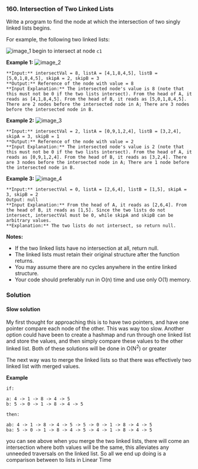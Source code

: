 ### 160. Intersection of Two Linked Lists

Write a program to find the node at which the intersection of two singly linked lists begins.

For example, the following two linked lists:

![image_1](https://assets.leetcode.com/uploads/2018/12/13/160_statement.png)
begin to intersect at node `c1`

**Example 1:**
![image_2](https://assets.leetcode.com/uploads/2018/12/13/160_example_1.png)
```
**Input:** intersectVal = 8, listA = [4,1,8,4,5], listB = [5,0,1,8,4,5], skipA = 2, skipB = 3
**Output:** Reference of the node with value = 8
**Input Explanation:** The intersected node's value is 8 (note that this must not be 0 if the two lists intersect). From the head of A, it reads as [4,1,8,4,5]. From the head of B, it reads as [5,0,1,8,4,5]. There are 2 nodes before the intersected node in A; There are 3 nodes before the intersected node in B.
```

**Example 2:**
![image_3](https://assets.leetcode.com/uploads/2018/12/13/160_example_2.png)
```
**Input:** intersectVal = 2, listA = [0,9,1,2,4], listB = [3,2,4], skipA = 3, skipB = 1
**Output:** Reference of the node with value = 2
**Input Explanation:** The intersected node's value is 2 (note that this must not be 0 if the two lists intersect). From the head of A, it reads as [0,9,1,2,4]. From the head of B, it reads as [3,2,4]. There are 3 nodes before the intersected node in A; There are 1 node before the intersected node in B.
```

**Example 3:**
![image_4](https://assets.leetcode.com/uploads/2018/12/13/160_example_3.png)
```
**Input:** intersectVal = 0, listA = [2,6,4], listB = [1,5], skipA = 3, skipB = 2
Output: null
**Input Explanation:** From the head of A, it reads as [2,6,4]. From the head of B, it reads as [1,5]. Since the two lists do not intersect, intersectVal must be 0, while skipA and skipB can be arbitrary values.
**Explanation:** The two lists do not intersect, so return null.
```

**Notes:**

* If the two linked lists have no intersection at all, return null.
* The linked lists must retain their original structure after the function returns.
* You may assume there are no cycles anywhere in the entire linked structure.
* Your code should preferably run in O(n) time and use only O(1) memory.


### Solution

#### Slow solution
My first thought for approaching this is to have two pointers, and have one pointer compare each node of the other. This was way too slow. Another option could have been to create a hashmap and run through one linked list and store the values, and then simply compare these values to the other linked list. Both of these solutions will be done in O(N<sup>2</sup>) or greater

The next way was to merge the linked lists so that there was effectively two linked list with merged values. 

**Example**
```
if:

a: 4 -> 1 -> 8 -> 4 -> 5
b: 5 -> 0 -> 1 -> 8 -> 4 -> 5

then:

ab: 4 -> 1 -> 8 -> 4 -> 5 -> 5 -> 0 -> 1 -> 8 -> 4 -> 5
ba: 5 -> 0 -> 1 -> 8 -> 4 -> 5 -> 4 -> 1 -> 8 -> 4 -> 5

```

you can see above when you merge the two linked lists, there will come an intersection where both values will be the same, this alleviates any unneeded traversals on the linked list. So all we end up doing is a comparison between to lists in Linear Time